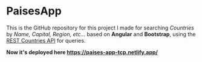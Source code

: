 # PaisesApp

This is the GitHub repository for this project I made for searching _Countries_ by _Name, Capital, Region, etc..._ based on **Angular** and **Bootstrap**, using the [REST Countries API](https://restcountries.com/) for queries.

**Now it's deployed here https://paises-app-tcp.netlify.app/**
